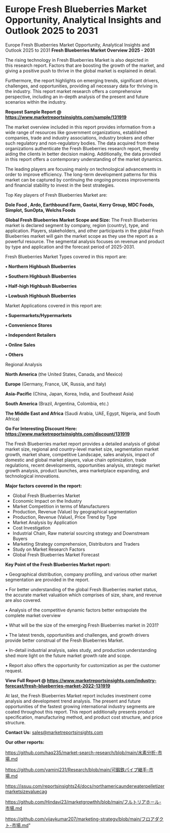 # Europe Fresh Blueberries Market Opportunity, Analytical Insights and Outlook 2025 to 2031
Europe Fresh Blueberries Market Opportunity, Analytical Insights and Outlook 2025 to 2031
<Strong> Fresh Blueberries Market Overview 2025 - 2031</strong>

The rising technology in Fresh Blueberries Market is also depicted in this research report. Factors that are boosting the growth of the market, and giving a positive push to thrive in the global market is explained in detail.

Furthermore, the report highlights on emerging trends, significant drivers, challenges, and opportunities, providing all necessary data for thriving in the industry. This report market research offers a comprehensive perspective, including an in-depth analysis of the present and future scenarios within the industry.

<strong>Request Sample Report @ <a href=https://www.marketreportsinsights.com/sample/131919>https://www.marketreportsinsights.com/sample/131919</a></strong>

The market overview included in this report provides information from a wide range of resources like government organizations, established companies, trade and industry associations, industry brokers and other such regulatory and non-regulatory bodies. The data acquired from these organizations authenticate the Fresh Blueberries research report, thereby aiding the clients in better decision making. Additionally, the data provided in this report offers a contemporary understanding of the market dynamics.

The leading players are focusing mainly on technological advancements in order to improve efficiency. The long-term development patterns for this market can be captured by continuing the ongoing process improvements and financial stability to invest in the best strategies.

Top Key players of Fresh Blueberries Market are:

<strong>Dole Food , Ardo, Earthbound Farm, Gaotai, Kerry Group, MDC Foods, Simplot, SunOpta, Welchs Foods</strong>

<strong><b>Global Fresh Blueberries Market Scope and Size:</b></strong>
The Fresh Blueberries market is declared segment by company, region (country), type, and application. Players, stakeholders, and other participants in the global Fresh Blueberries market will gain the market scope as they use the report as a powerful resource. The segmental analysis focuses on revenue and product by type and application and the forecast period of 2025-2031.

Fresh Blueberries Market Types covered in this report are:

<strong>• Northern Highbush Blueberries

• Southern Highbush Blueberries

• Half-high Highbush Blueberries

• Lowbush Highbush Blueberries</strong>

Market Applications covered in this report are:

<strong>• Supermarkets/Hypermarkets

• Convenience Stores

• Independent Retailers

• Online Sales

• Others</strong> 

Regional Analysis

<strong>North America</strong> (the United States, Canada, and Mexico)

<strong>Europe</strong> (Germany, France, UK, Russia, and Italy)

<strong>Asia-Pacific</strong> (China, Japan, Korea, India, and Southeast Asia)

<strong>South America</strong> (Brazil, Argentina, Colombia, etc.)

<strong>The Middle East and Africa</strong> (Saudi Arabia, UAE, Egypt, Nigeria, and South Africa)

<strong>Go For Interesting Discount Here: <a href=https://www.marketreportsinsights.com/discount/131919>https://www.marketreportsinsights.com/discount/131919</a></strong>

The Fresh Blueberries market report provides a detailed analysis of global market size, regional and country-level market size, segmentation market growth, market share, competitive Landscape, sales analysis, impact of domestic and global market players, value chain optimization, trade regulations, recent developments, opportunities analysis, strategic market growth analysis, product launches, area marketplace expanding, and technological innovations.

<strong><b>Major factors covered in the report:</b></strong>
<ul>
  <li>Global Fresh Blueberries Market </li>
  <li>Economic Impact on the Industry</li>
  <li>Market Competition in terms of Manufacturers</li>
  <li>Production, Revenue (Value) by geographical segmentation</li>
  <li>Production, Revenue (Value), Price Trend by Type</li>
  <li>Market Analysis by Application</li>
  <li>Cost Investigation</li>
  <li>Industrial Chain, Raw material sourcing strategy and Downstream Buyers</li>
  <li>Marketing Strategy comprehension, Distributors and Traders</li>
  <li>Study on Market Research Factors</li>
  <li>Global Fresh Blueberries Market Forecast</li>
</ul>

<strong><b>Key Point of the Fresh Blueberries Market report:</b></strong>

• Geographical distribution, company profiling, and various other market segmentation are provided in the report.

• For better understanding of the global Fresh Blueberries market status, the accurate market valuation which comprises of size, share, and revenue are also covered.

• Analysis of the competitive dynamic factors better extrapolate the complete market overview

• What will be the size of the emerging Fresh Blueberries market in 2031?

• The latest trends, opportunities and challenges, and growth drivers provide better construal of the Fresh Blueberries Market.

• In-detail industrial analysis, sales study, and production understanding shed more light on the future market growth rate and scope.

• Report also offers the opportunity for customization as per the customer request.

<strong><b>View Full Report @ <a href=https://www.marketreportsinsights.com/industry-forecast/fresh-blueberries-market-2022-131919>https://www.marketreportsinsights.com/industry-forecast/fresh-blueberries-market-2022-131919</a></b></strong>


At last, the Fresh Blueberries Market report includes investment come analysis and development trend analysis. The present and future opportunities of the fastest growing international industry segments are coated throughout this report. This report additionally presents product specification, manufacturing method, and product cost structure, and price structure.

<strong>Contact Us:</strong>
sales@marketreportsinsights.com

<strong>Our other reports:</strong>

<a href=https://github.com/haq235/market-search-research/blob/main/水素分析-市場.md>https://github.com/haq235/market-search-research/blob/main/水素分析-市場.md</a>

<a href=https://github.com/yamini231/Research/blob/main/可鍛鉄パイプ継手-市場.md>https://github.com/yamini231/Research/blob/main/可鍛鉄パイプ継手-市場.md</a>

<a href=https://issuu.com/reportsinsights24/docs/northamericaunderwaterpelletizermarketsizevaluecag>https://issuu.com/reportsinsights24/docs/northamericaunderwaterpelletizermarketsizevaluecag</a>

<a href=https://github.com/Hindavi23/marketgrowthh/blob/main/フルトリアホール-市場.md>https://github.com/Hindavi23/marketgrowthh/blob/main/フルトリアホール-市場.md</a>

<a href=https://github.com/vijaykumar207/marketing-strategy/blob/main/フロアダクト-市場.md>https://github.com/vijaykumar207/marketing-strategy/blob/main/フロアダクト-市場.md</a>"
